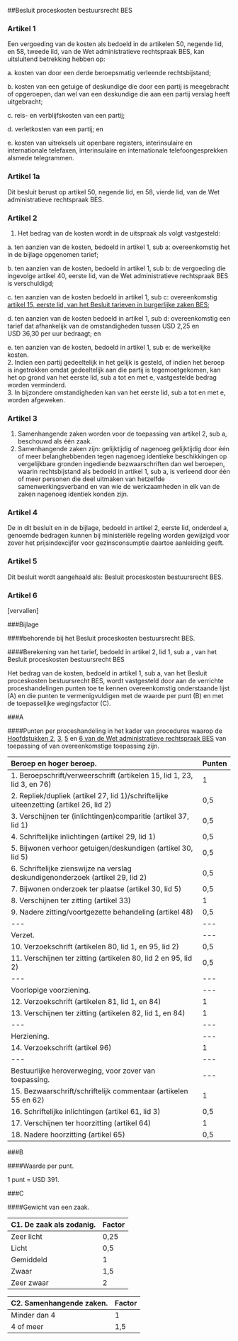 <meta http-equiv='Content-Type' content='text/html; charset=utf-8' />

##Besluit proceskosten bestuursrecht BES

### Artikel  1  

Een vergoeding van de kosten als bedoeld in de artikelen 50, negende lid, en 58, tweede lid, van de Wet administratieve rechtspraak BES, kan uitsluitend betrekking hebben op: 

a. kosten van door een derde beroepsmatig verleende rechtsbijstand;  

b. kosten van een getuige of deskundige die door een partij is meegebracht of opgeroepen, dan wel van een deskundige die aan een partij verslag heeft uitgebracht;  

c. reis- en verblijfskosten van een partij;  

d. verletkosten van een partij; en  

e. kosten van uitreksels uit openbare registers, interinsulaire en internationale telefaxen, interinsulaire en internationale telefoongesprekken alsmede telegrammen.   

### Artikel  1a  

Dit besluit berust op artikel 50, negende lid, en 58, vierde lid, van de Wet administratieve rechtspraak BES. 

### Artikel  2  

1.  Het bedrag van de kosten wordt in de uitspraak als volgt vastgesteld: 

a. ten aanzien van de kosten, bedoeld in artikel 1, sub a: overeenkomstig het in de bijlage opgenomen tarief;  

b. ten aanzien van de kosten, bedoeld in artikel 1, sub b: de vergoeding die ingevolge artikel 40, eerste lid, van de Wet administratieve rechtspraak BES is verschuldigd;  

c. ten aanzien van de kosten bedoeld in artikel 1, sub c: overeenkomstig [artikel 15, eerste lid, van het Besluit tarieven in burgerlijke zaken BES](../../../../../../AMvB-BES/besluit/tarieven/in/burgerlijke/zaken/bes/BWBR0028448/README.md);  

d. ten aanzien van de kosten bedoeld in artikel 1, sub d: overeenkomstig een tarief dat afhankelijk van de omstandigheden tussen USD 2,25 en USD 36,30 per uur bedraagt; en  

e. ten aanzien van de kosten, bedoeld in artikel 1, sub e: de werkelijke kosten.     
2.  Indien een partij gedeeltelijk in het gelijk is gesteld, of indien het beroep is ingetrokken omdat gedeeltelijk aan die partij is tegemoetgekomen, kan het op grond van het eerste lid, sub a tot en met e, vastgestelde bedrag worden verminderd.   
3.  In bijzondere omstandigheden kan van het eerste lid, sub a tot en met e, worden afgeweken.  

### Artikel  3  

1.  Samenhangende zaken worden voor de toepassing van artikel 2, sub a, beschouwd als één zaak.   
2.  Samenhangende zaken zijn: gelijktijdig of nagenoeg gelijktijdig door één of meer belanghebbenden tegen nagenoeg identieke beschikkingen op vergelijkbare gronden ingediende bezwaarschriften dan wel beroepen, waarin rechtsbijstand als bedoeld in artikel 1, sub a, is verleend door één of meer personen die deel uitmaken van hetzelfde samenwerkingsverband en van wie de werkzaamheden in elk van de zaken nagenoeg identiek konden zijn.  

### Artikel  4  

De in dit besluit en in de bijlage, bedoeld in artikel 2, eerste lid, onderdeel a, genoemde bedragen kunnen bij ministeriële regeling worden gewijzigd voor zover het prijsindexcijfer voor gezinsconsumptie daartoe aanleiding geeft. 

### Artikel  5  

Dit besluit wordt aangehaald als: Besluit proceskosten bestuursrecht BES. 

### Artikel  6  

[vervallen] 

###Bijlage 

####behorende bij het Besluit proceskosten bestuursrecht BES.

####Berekening van het tarief, bedoeld in artikel 2, lid 1, sub a , van het Besluit proceskosten bestuursrecht BES

Het bedrag van de kosten, bedoeld in artikel 1, sub a, van het Besluit proceskosten bestuursrecht BES, wordt vastgesteld door aan de verrichte proceshandelingen punten toe te kennen overeenkomstig onderstaande lijst (A) en die punten te vermenigvuldigen met de waarde per punt (B) en met de toepasselijke wegingsfactor (C). 

###A 

####Punten per proceshandeling in het kader van procedures waarop de [Hoofdstukken 2](../../../../../../wet-BES/wet/administratieve/rechtspraak/bes/BWBR0028455/README.md), [3](../../../../../../wet-BES/wet/administratieve/rechtspraak/bes/BWBR0028455/README.md), [5](../../../../../../wet-BES/wet/administratieve/rechtspraak/bes/BWBR0028455/README.md) en [6 van de Wet administratieve rechtspraak BES](../../../../../../wet-BES/wet/administratieve/rechtspraak/bes/BWBR0028455/README.md) van toepassing of van overeenkomstige toepassing zijn.

|Beroep en hoger beroep. |Punten |
|:---|:---|
|1. Beroepschrift/verweerschrift (artikelen 15, lid 1, 23, lid 3, en 76) |1 |
|2. Repliek/dupliek (artikel 27, lid 1)/schriftelijke uiteenzetting (artikel 26, lid 2) |0,5 |
|3. Verschijnen ter (inlichtingen)comparitie (artikel 37, lid 1) |0,5 |
|4. Schriftelijke inlichtingen (artikel 29, lid 1) |0,5 |
|5. Bijwonen verhoor getuigen/deskundigen (artikel 30, lid 5) |0,5 |
|6. Schriftelijke zienswijze na verslag deskundigenonderzoek (artikel 29, lid 2) |0,5 |
|7. Bijwonen onderzoek ter plaatse (artikel 30, lid 5) |0,5 |
|8. Verschijnen ter zitting (artikel 33) |1 |
|9. Nadere zitting/voortgezette behandeling (artikel 48) |0,5 |
| --- | --- |
|Verzet. | --- |
|10. Verzoekschrift (artikelen 80, lid 1, en 95, lid 2) |0,5 |
|11. Verschijnen ter zitting (artikelen 80, lid 2 en 95, lid 2) |0,5 |
| --- | --- |
|Voorlopige voorziening. | --- |
|12. Verzoekschrift (artikelen 81, lid 1, en 84) |1 |
|13. Verschijnen ter zitting (artikelen 82, lid 1, en 84) |1 |
| --- | --- |
|Herziening. | --- |
|14. Verzoekschrift (artikel 96) |1 |
| --- | --- |
|Bestuurlijke heroverweging, voor zover van toepassing. | --- |
|15. Bezwaarschrift/schriftelijk commentaar (artikelen 55 en 62) |1 |
|16. Schriftelijke inlichtingen (artikel 61, lid 3) |0,5 |
|17. Verschijnen ter hoorzitting (artikel 64) |1 |
|18. Nadere hoorzitting (artikel 65) |0,5 |

###B 

####Waarde per punt.

1 punt = USD 391.

###C 

####Gewicht van een zaak.

|C1. De zaak als zodanig. |Factor |
|:---|:---|
|Zeer licht |0,25 |
|Licht |0,5 |
|Gemiddeld |1 |
|Zwaar |1,5 |
|Zeer zwaar |2 |

|C2. Samenhangende zaken. |Factor |
|:---|:---|
|Minder dan 4 |1 |
|4 of meer |1,5 |

